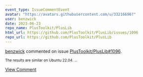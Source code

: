 ```yaml
---
event_type: IssueCommentEvent
avatar: "https://avatars.githubusercontent.com/u/33216696?"
user: benzwick
date: 2023-06-23
repo_name: PlusToolkit/PlusLib
html_url: https://github.com/PlusToolkit/PlusLib/issues/1096
repo_url: https://github.com/PlusToolkit/PlusLib
---
```


<a href='https://github.com/benzwick' target='_blank'>benzwick</a> commented on issue <a href='https://github.com/PlusToolkit/PlusLib/issues/1096' target='_blank'>PlusToolkit/PlusLib#1096</a>.

<small>The results are similar on Ubuntu 22.04....</small>

<a href='https://github.com/PlusToolkit/PlusLib/issues/1096' target='_blank'>View Comment</a>